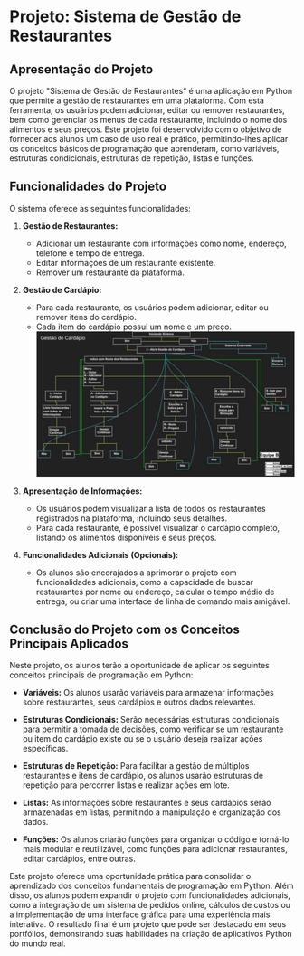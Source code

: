 # Projeto: Sistema de Gestão de Restaurantes

## Apresentação do Projeto

O projeto "Sistema de Gestão de Restaurantes" é uma aplicação em Python que permite a gestão de restaurantes em uma plataforma. Com esta ferramenta, os usuários podem adicionar, editar ou remover restaurantes, bem como gerenciar os menus de cada restaurante, incluindo o nome dos alimentos e seus preços. Este projeto foi desenvolvido com o objetivo de fornecer aos alunos um caso de uso real e prático, permitindo-lhes aplicar os conceitos básicos de programação que aprenderam, como variáveis, estruturas condicionais, estruturas de repetição, listas e funções.

## Funcionalidades do Projeto

O sistema oferece as seguintes funcionalidades:

1. **Gestão de Restaurantes:**
   - Adicionar um restaurante com informações como nome, endereço, telefone e tempo de entrega.
   - Editar informações de um restaurante existente.
   - Remover um restaurante da plataforma.

2. **Gestão de Cardápio:**
   - Para cada restaurante, os usuários podem adicionar, editar ou remover itens do cardápio.
   - Cada item do cardápio possui um nome e um preço.
![Fluxograma de Cardápio](fluxograma_cardapio.jpg)

3. **Apresentação de Informações:**
   - Os usuários podem visualizar a lista de todos os restaurantes registrados na plataforma, incluindo seus detalhes.
   - Para cada restaurante, é possível visualizar o cardápio completo, listando os alimentos disponíveis e seus preços.

4. **Funcionalidades Adicionais (Opcionais):**
   - Os alunos são encorajados a aprimorar o projeto com funcionalidades adicionais, como a capacidade de buscar restaurantes por nome ou endereço, calcular o tempo médio de entrega, ou criar uma interface de linha de comando mais amigável.

## Conclusão do Projeto com os Conceitos Principais Aplicados

Neste projeto, os alunos terão a oportunidade de aplicar os seguintes conceitos principais de programação em Python:

- **Variáveis:** Os alunos usarão variáveis para armazenar informações sobre restaurantes, seus cardápios e outros dados relevantes.

- **Estruturas Condicionais:** Serão necessárias estruturas condicionais para permitir a tomada de decisões, como verificar se um restaurante ou item do cardápio existe ou se o usuário deseja realizar ações específicas.

- **Estruturas de Repetição:** Para facilitar a gestão de múltiplos restaurantes e itens de cardápio, os alunos usarão estruturas de repetição para percorrer listas e realizar ações em lote.

- **Listas:** As informações sobre restaurantes e seus cardápios serão armazenadas em listas, permitindo a manipulação e organização dos dados.

- **Funções:** Os alunos criarão funções para organizar o código e torná-lo mais modular e reutilizável, como funções para adicionar restaurantes, editar cardápios, entre outras.

Este projeto oferece uma oportunidade prática para consolidar o aprendizado dos conceitos fundamentais de programação em Python. Além disso, os alunos podem expandir o projeto com funcionalidades adicionais, como a integração de um sistema de pedidos online, cálculos de custos ou a implementação de uma interface gráfica para uma experiência mais interativa. O resultado final é um projeto que pode ser destacado em seus portfólios, demonstrando suas habilidades na criação de aplicativos Python do mundo real.
